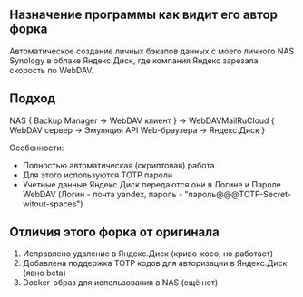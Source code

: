 ## Назначение программы как видит его автор форка

Автоматическое создание личных бэкапов данных с моего личного NAS Synology в облаке Яндекс.Диск, где компания Яндекс зарезала скорость по WebDAV.

## Подход

NAS { Backup Manager -> WebDAV клиент } -> WebDAVMailRuCloud { WebDAV сервер -> Эмуляция API Web-браузера -> Яндекс.Диск }

Особенности:
- Полностью автоматическая (скриптовая) работа
- Для этого используются TOTP пароли
- Учетные данные Яндекс.Диск передаются они в Логине и Пароле WebDAV (Логин - почта yandex, пароль - "пароль@@@TOTP-Secret-witout-spaces")

## Отличия этого форка от оригинала

1. Исправлено удаление в Яндекс.Диск (криво-косо, но работает)
2. Добавлена поддержка TOTP кодов для авторизации в Яндекс.Диск (явно beta)
3. Docker-образ для использования в NAS (ещё нет)

